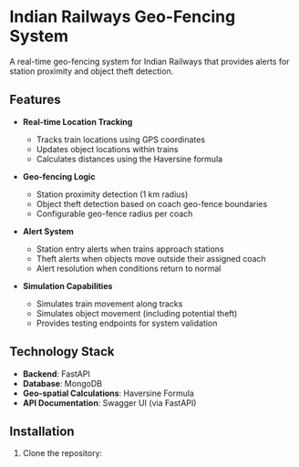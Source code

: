 # Indian Railways Geo-Fencing System

A real-time geo-fencing system for Indian Railways that provides alerts for station proximity and object theft detection.

## Features

- **Real-time Location Tracking**
  - Tracks train locations using GPS coordinates
  - Updates object locations within trains
  - Calculates distances using the Haversine formula

- **Geo-fencing Logic**
  - Station proximity detection (1 km radius)
  - Object theft detection based on coach geo-fence boundaries
  - Configurable geo-fence radius per coach

- **Alert System**
  - Station entry alerts when trains approach stations
  - Theft alerts when objects move outside their assigned coach
  - Alert resolution when conditions return to normal

- **Simulation Capabilities**
  - Simulates train movement along tracks
  - Simulates object movement (including potential theft)
  - Provides testing endpoints for system validation

## Technology Stack

- **Backend**: FastAPI
- **Database**: MongoDB
- **Geo-spatial Calculations**: Haversine Formula
- **API Documentation**: Swagger UI (via FastAPI)

## Installation

1. Clone the repository: